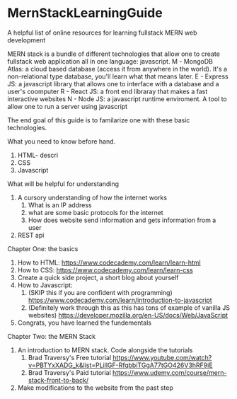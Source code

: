 # MernStackLearningGuide
A helpful list of online resources for learning fullstack MERN web development

MERN stack is a bundle of different technologies that allow one to create fullstack web application all in one language: javascript.
M - MongoDB Atlas: a cloud based database (access it from anywhere in the world). It's a non-relational type database, you'll learn what that means later.
E - Express JS: a javascript library that allows one to interface with a database and a user's coomputer
R - React JS: a front end libraray that makes a fast interactive websites
N - Node JS: a javascript runtime enviroment. A tool to allow one to run a server using javascript

The end goal of this guide is to familarize one with these basic technologies.

What you need to know before hand.
1. HTML- descri
2. CSS
3. Javascript

What will be helpful for understanding
1. A cursory understanding of how the internet works
    1. What is an IP address
    2. what are some basic protocols for the internet
    3. How does website send information and gets information from a user
2. REST api

Chapter One: the basics
1. How to HTML: https://www.codecademy.com/learn/learn-html
2. How to CSS: https://www.codecademy.com/learn/learn-css
3. Create a quick side project, a short blog about yourself
4. How to Javascript:
    1. (SKIP this if you are confident with programming) https://www.codecademy.com/learn/introduction-to-javascript
    2. (Definitely work through this as this has tons of example of vanilla JS websites) https://developer.mozilla.org/en-US/docs/Web/JavaScript
5. Congrats, you have learned the fundementals


Chapter Two: the MERN Stack
1. An introduction to MERN stack. Code alongside the tutorials
    1. Brad Traversy's Free tutorial https://www.youtube.com/watch?v=PBTYxXADG_k&list=PLillGF-RfqbbiTGgA77tGO426V3hRF9iE
    2. Brad Traversy's Paid tutorial https://www.udemy.com/course/mern-stack-front-to-back/
2. Make modifications to the website from the past step

